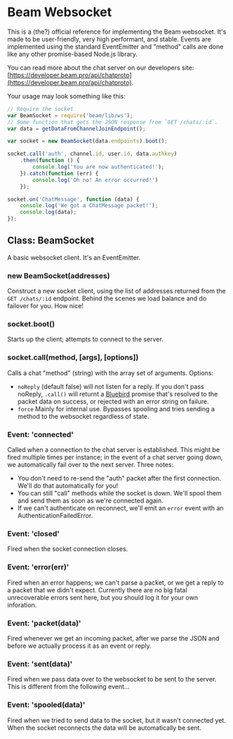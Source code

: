 # Beam Websocket

This is a (the?) official reference for implementing the Beam websocket. It's made to be user-friendly, very high performant, and stable. Events are implemented using the standard EventEmitter and "method" calls are done like any other promise-based Node.js library.

You can read more about the chat server on our developers site: [https://developer.beam.pro/api/chatproto](https://developer.beam.pro/api/chatproto).

Your usage may look something like this:

```js
// Require the socket
var BeamSocket = require('beam/lib/ws');
// Some function that gets the JSON response from `GET /chats/:id`.
var data = getDataFromChannelJoinEndpoint();

var socket = new BeamSocket(data.endpoints).boot();

socket.call('auth', channel.id, user.id, data.authkey)
    .then(function () {
        console.log('You are now authenticated!');
    }).catch(function (err) {
        console.log('Oh no! An error occurred!')
    });

socket.on('ChatMessage', function (data) {
    console.log('We got a ChatMessage packet!');
    console.log(data);
});
```

## Class: BeamSocket

A basic websocket client. It's an EventEmitter.

### new BeamSocket(addresses)

Construct a new socket client, using the list of addresses returned from the `GET /chats/:id` endpoint. Behind the scenes we load balance and do failover for you. How nice!

### socket.boot()

Starts up the client; attempts to connect to the server.

### socket.call(method, [args], [options])

Calls a chat "method" (string) with the array set of arguments. Options:

 * `noReply` (default false) will not listen for a reply. If you don't pass noReply, `.call()` will returnt a [Bluebird](https://github.com/petkaantonov/bluebird) promise that's resolved to the packet data on success, or rejected with an error string on failure.
 * `force` Mainly for internal use. Bypasses spooling and tries sending a method to the websocket regardless of state.

### Event: 'connected'

Called when a connection to the chat server is established. This might be fired multiple times per instance; in the event of a chat server going down, we automatically fail over to the next server. Three notes:

 * You don't need to re-send the "auth" packet after the first connection. We'll do that automatically for you!
 * You can still "call" methods while the socket is down. We'll spool them and send them as soon as we're connected again.
 * If we can't authenticate on reconnect, we'll emit an `error` event with an AuthenticationFailedError.

### Event: 'closed'

Fired when the socket connection closes.

### Event: 'error(err)'

Fired when an error happens; we can't parse a packet, or we get a reply to a packet that we didn't expect. Currently there are no big fatal unrecoverable errors sent here, but you should log it for your own inforation.

### Event: 'packet(data)'

Fired whenever we get an incoming packet, after we parse the JSON and before we actually process it as an event or reply.

### Event: 'sent(data)'

Fired when we pass data over to the websocket to be sent to the server. This is different from the following event...

### Event: 'spooled(data)'

Fired when we tried to send data to the socket, but it wasn't connected yet. When the socket reconnects the data will be automatically be sent.
